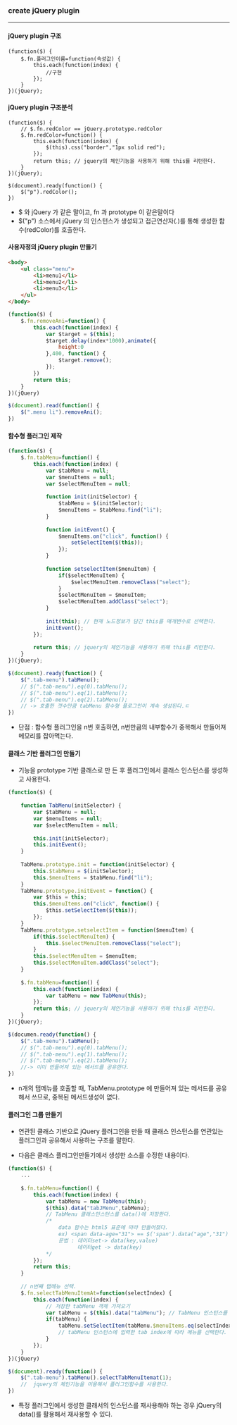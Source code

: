 ### create jQuery plugin

---



#### jQuery plugin 구조

~~~
(function($) {
	$.fn.플러그인이름=function(속성값) {
		this.each(function(index) {
			//구현
		});
	}
})(jQuery);
~~~

 

#### jQuery plugin 구조분석

~~~
(function($) {
	// $.fn.redColor == jQuery.prototype.redColor
	$.fn.redColor=function() {
		this.each(function(index) {
			$(this).css("border","1px solid red");
		});
		return this; // jquery의 체인기능을 사용하기 위해 this를 리턴한다.
	}
})(jQuery);

$(document).ready(function() {
	$("p").redColor();
})
~~~

- $ 와 jQuery 가 같은 말이고, fn 과 prototype 이 같은말이다
- $("p") 소스에서 jQuery 의 인스턴스가 생성되고 접근연산자(.)를 통해 생성한 함수(redColor)를 호출한다.





#### 사용자정의 jQuery plugin 만들기

~~~html
<body>
    <ul class="menu">
    	<li>menu1</li>
		<li>menu2</li>
		<li>menu3</li>
    </ul>
</body>
~~~

~~~javascript
(function($) {
	$.fn.removeAni=function() {
		this.each(function(index) {
			var $target = $(this);
			$target.delay(index*1000),animate({
				height:0
			},400, function() {
				$target.remove();
			});
		})
        return this;
	}
})(jQuery)

$(document).read(function() {
	$(".menu li").removeAni();
})
~~~





#### 함수형 플러그인 제작 

~~~javascript
(function($) {
	$.fn.tabMenu=function() {
		this.each(function(index) {
			var $tabMenu = null;
			var $menuItems = null;
			var $selectMenuItem = null;
			
            function init(initSelector) {
                $tabMenu = $(initSelector);
                $menuItems = $tabMenu.find("li");
            }
            
            function initEvent() {
                $menuItems.on("click", function() {
                    setSelectItem($(this));
                });
            }
            
            function setselectItem($menuItem) {
                if($selectMenuItem) {
                    $selectMenuItem.removeClass("select");
                }
                $selectMenuItem = $menuItem;
                $selectMenuItem.addClass("select");
            }
            
            init(this); // 현재 노드정보가 담긴 this를 매개변수로 선택한다.
            initEvent();
		});
        
        return this; // jquery의 체인기능을 사용하기 위해 this를 리턴한다.
	}
})(jQuery);

$(document).ready(function() {
	$(".tab-menu").tabMenu();
    // $(".tab-menu").eq(0).tabMenu(); 
    // $(".tab-menu").eq(1).tabMenu(); 
    // $(".tab-menu").eq(2).tabMenu(); 
    // -> 호출한 갯수만큼 tabMenu 함수형 플로그인이 계속 생성된다.ㄷ 
})
~~~

- 단점 : 함수형 플러그인을 n번 호출하면, n번만큼의 내부함수가 중복해서 만들어져 메모리를 잡아먹는다.







#### 클래스 기반 플러그인 만들기

- 기능을 prototype 기반 클래스로 만 든 후 플러그인에서 클래스 인스턴스를 생성하고 사용한다.

~~~javascript
(function($) {
    
    function TabMenu(initSelector) {
        var $tabMenu = null;
        var $menuItems = null;
        var $selectMenuItem = null;
        
        this.init(initSelector);
        this.initEvent();
    }
    
    TabMenu.prototype.init = function(initSelector) {
        this.$tabMenu = $(initSelector);
        this.$menuItems = $tabMenu.find("li");
    }
    TabMenu.prototype.initEvent = function() {
        var $this = this;
        this.$menuItems.on("click", function() {
            $this.setSelectItem($(this));
        });
    }
    TabMenu.prototype.setselectItem = function($menuItem) {
        if(this.$selectMenuItem) {
            this.$selectMenuItem.removeClass("select");
        }
        this.$selectMenuItem = $menuItem;
        this.$selectMenuItem.addClass("select");
    }
            
	$.fn.tabMenu=function() {
		this.each(function(index) {
            var tabMenu = new TabMenu(this);
		});
        return this; // jquery의 체인기능을 사용하기 위해 this를 리턴한다.
	}
})(jQuery);

$(documen.ready(function() {
	$(".tab-menu").tabMenu();
    // $(".tab-menu").eq(0).tabMenu(); 
    // $(".tab-menu").eq(1).tabMenu(); 
    // $(".tab-menu").eq(2).tabMenu(); 
    //-> 이미 만들어져 있는 메서드를 공유한다.
})
~~~

- n개의 탭메뉴를 호출할 때, TabMenu.prototype 에 만들어져 있는 메서드를 공유해서 쓰므로, 중복된 메서드생성이 없다.





#### 플러그인 그룹 만들기

- 연관된 클래스 기반으로 jQuery 플러그인을 만들 때 클래스 인스턴스를 연관있는 플러그인과 공유해서 사용하는 구조를 말한다.

- 다음은 클래스 플러그인만들기에서 생성한 소스를 수정한 내용이다.

~~~javascript
(function($) {
	...
	
	$.fn.tabMenu=function() {
		this.each(function(index) {
			var tabMenu = new TabMenu(this);
			$(this).data("tabJMenu",tabMenu); 
            // TabMenu 클래스인스턴스를 data()에 저장한다.
            /*
            	data 함수는 html5 표준에 따라 만들어졌다.
            	ex) <span data-age="31"> == $('span').data("age","31")
            	문법 : 데이터set-> data(key,value) 
            	      데이터get -> data(key)
            */
		});	
		return this;
	}
	
	// n번째 탭메뉴 선택.
	$.fn.selectTabMenuItemAt=function(selectIndex) {
		this.each(function(index) {
			// 저장한 tabMenu 객체 가져오기
			var tabMenu = $(this).data("tabMenu"); // TabMenu 인스턴스를 가져온다.
			if(tabMenu) {
				tabMenu.setSelectItem(tabMenu.$menuItems.eq(selectIndex));
                // tabMenu 인스턴스에 입력한 tab index에 따라 메뉴를 선택한다.
			}
		}); 
	}
})(jQuery)

$(document).ready(function() {
	$(".tab-menu").tabMenu().selectTabMenuItemat(1);
	//  jquery의 체인기능을 이용해서 플러그인함수를 사용한다.
})
~~~

- 특정 플러그인에서 생성한 클래서의 인스턴스를 재사용해야 하는 경우 jQuery의 data()를 활용해서 재사용할 수 있다.































